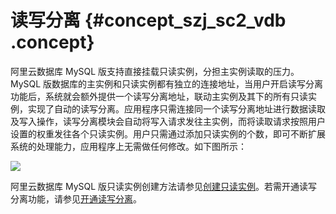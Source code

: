# 读写分离 {#concept_szj_sc2_vdb .concept}

阿里云数据库 MySQL 版支持直接挂载只读实例，分担主实例读取的压力。MySQL 版数据库的主实例和只读实例都有独立的连接地址，当用户开启读写分离功能后，系统就会额外提供一个读写分离地址，联动主实例及其下的所有只读实例，实现了自动的读写分离。应用程序只需连接同一个读写分离地址进行数据读取及写入操作，读写分离模块会自动将写入请求发往主实例，而将读取请求按照用户设置的权重发往各个只读实例。用户只需通过添加只读实例的个数，即可不断扩展系统的处理能力，应用程序上无需做任何修改。如下图所示：

![](http://static-aliyun-doc.oss-cn-hangzhou.aliyuncs.com/assets/img/7799/1681_zh-CN.png)

阿里云数据库 MySQL 版只读实例创建方法请参见[创建只读实例](../intl.zh-CN/快速入门MySQL版/扩展实例/只读实例/创建只读实例.md#)。若需开通读写分离功能，请参见[开通读写分离](../intl.zh-CN/用户指南/读写分离/开通读写分离.md#)。

